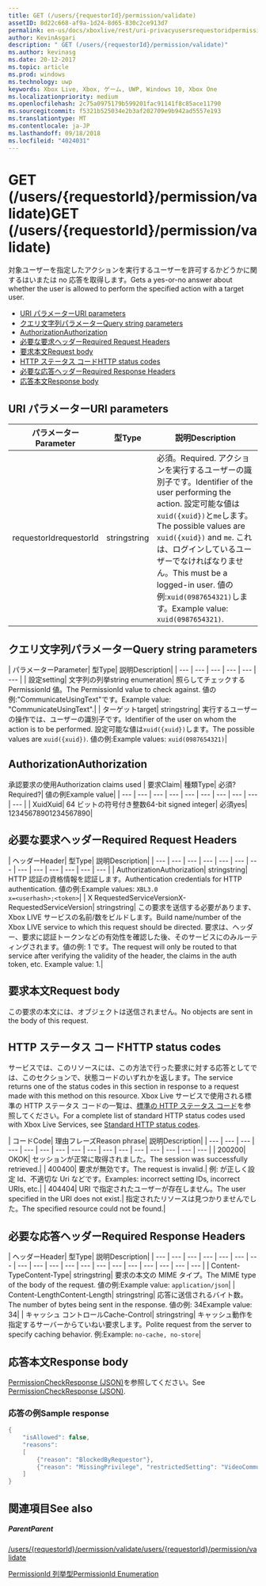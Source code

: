 ```yaml
---
title: GET (/users/{requestorId}/permission/validate)
assetID: 8d22c668-af9a-1d24-8d65-830c2ce913d7
permalink: en-us/docs/xboxlive/rest/uri-privacyusersrequestoridpermissionvalidateget.html
author: KevinAsgari
description: " GET (/users/{requestorId}/permission/validate)"
ms.author: kevinasg
ms.date: 20-12-2017
ms.topic: article
ms.prod: windows
ms.technology: uwp
keywords: Xbox Live, Xbox, ゲーム, UWP, Windows 10, Xbox One
ms.localizationpriority: medium
ms.openlocfilehash: 2c75a0975179b599201fac91141f8c85ace11790
ms.sourcegitcommit: f5321b525034e2b3af202709e9b942ad5557e193
ms.translationtype: MT
ms.contentlocale: ja-JP
ms.lasthandoff: 09/18/2018
ms.locfileid: "4024031"
---
```

# <a name="get-usersrequestoridpermissionvalidate"></a><span data-ttu-id="2104b-104">GET (/users/{requestorId}/permission/validate)</span><span class="sxs-lookup"><span data-stu-id="2104b-104">GET (/users/{requestorId}/permission/validate)</span></span>
<span data-ttu-id="2104b-105">対象ユーザーを指定したアクションを実行するユーザーを許可するかどうかに関するはいまたは no 応答を取得します。</span><span class="sxs-lookup"><span data-stu-id="2104b-105">Gets a yes-or-no answer about whether the user is allowed to perform the specified action with a target user.</span></span>

  * [<span data-ttu-id="2104b-106">URI パラメーター</span><span class="sxs-lookup"><span data-stu-id="2104b-106">URI parameters</span></span>](#ID4EQ)
  * [<span data-ttu-id="2104b-107">クエリ文字列パラメーター</span><span class="sxs-lookup"><span data-stu-id="2104b-107">Query string parameters</span></span>](#ID4E2)
  * [<span data-ttu-id="2104b-108">Authorization</span><span class="sxs-lookup"><span data-stu-id="2104b-108">Authorization</span></span>](#ID4EDC)
  * [<span data-ttu-id="2104b-109">必要な要求ヘッダー</span><span class="sxs-lookup"><span data-stu-id="2104b-109">Required Request Headers</span></span>](#ID4EID)
  * [<span data-ttu-id="2104b-110">要求本文</span><span class="sxs-lookup"><span data-stu-id="2104b-110">Request body</span></span>](#ID4ETE)
  * [<span data-ttu-id="2104b-111">HTTP ステータス コード</span><span class="sxs-lookup"><span data-stu-id="2104b-111">HTTP status codes</span></span>](#ID4E5E)
  * [<span data-ttu-id="2104b-112">必要な応答ヘッダー</span><span class="sxs-lookup"><span data-stu-id="2104b-112">Required Response Headers</span></span>](#ID4ETG)
  * [<span data-ttu-id="2104b-113">応答本文</span><span class="sxs-lookup"><span data-stu-id="2104b-113">Response body</span></span>](#ID4EKAAC)

<a id="ID4EQ"></a>


## <a name="uri-parameters"></a><span data-ttu-id="2104b-114">URI パラメーター</span><span class="sxs-lookup"><span data-stu-id="2104b-114">URI parameters</span></span>

| <span data-ttu-id="2104b-115">パラメーター</span><span class="sxs-lookup"><span data-stu-id="2104b-115">Parameter</span></span>| <span data-ttu-id="2104b-116">型</span><span class="sxs-lookup"><span data-stu-id="2104b-116">Type</span></span>| <span data-ttu-id="2104b-117">説明</span><span class="sxs-lookup"><span data-stu-id="2104b-117">Description</span></span>|
| --- | --- | --- |
| <span data-ttu-id="2104b-118">requestorId</span><span class="sxs-lookup"><span data-stu-id="2104b-118">requestorId</span></span>| <span data-ttu-id="2104b-119">string</span><span class="sxs-lookup"><span data-stu-id="2104b-119">string</span></span>| <span data-ttu-id="2104b-120">必須。</span><span class="sxs-lookup"><span data-stu-id="2104b-120">Required.</span></span> <span data-ttu-id="2104b-121">アクションを実行するユーザーの識別子です。</span><span class="sxs-lookup"><span data-stu-id="2104b-121">Identifier of the user performing the action.</span></span> <span data-ttu-id="2104b-122">設定可能な値は<code>xuid({xuid})</code>と<code>me</code>します。</span><span class="sxs-lookup"><span data-stu-id="2104b-122">The possible values are <code>xuid({xuid})</code> and <code>me</code>.</span></span> <span data-ttu-id="2104b-123">これは、ログインしているユーザーでなければなりません。</span><span class="sxs-lookup"><span data-stu-id="2104b-123">This must be a logged-in user.</span></span> <span data-ttu-id="2104b-124">値の例:<code>xuid(0987654321)</code>します。</span><span class="sxs-lookup"><span data-stu-id="2104b-124">Example value: <code>xuid(0987654321)</code>.</span></span>|

<a id="ID4E2"></a>


## <a name="query-string-parameters"></a><span data-ttu-id="2104b-125">クエリ文字列パラメーター</span><span class="sxs-lookup"><span data-stu-id="2104b-125">Query string parameters</span></span>

| <span data-ttu-id="2104b-126">パラメーター</span><span class="sxs-lookup"><span data-stu-id="2104b-126">Parameter</span></span>| <span data-ttu-id="2104b-127">型</span><span class="sxs-lookup"><span data-stu-id="2104b-127">Type</span></span>| <span data-ttu-id="2104b-128">説明</span><span class="sxs-lookup"><span data-stu-id="2104b-128">Description</span></span>|
| --- | --- | --- | --- | --- | --- |
| <span data-ttu-id="2104b-129">設定</span><span class="sxs-lookup"><span data-stu-id="2104b-129">setting</span></span>| <span data-ttu-id="2104b-130">文字列の列挙</span><span class="sxs-lookup"><span data-stu-id="2104b-130">string enumeration</span></span>| <span data-ttu-id="2104b-131">照らしてチェックする PermissionId 値。</span><span class="sxs-lookup"><span data-stu-id="2104b-131">The PermissionId value to check against.</span></span> <span data-ttu-id="2104b-132">値の例:"CommunicateUsingText"です。</span><span class="sxs-lookup"><span data-stu-id="2104b-132">Example value: "CommunicateUsingText".</span></span>|
| <span data-ttu-id="2104b-133">ターゲット</span><span class="sxs-lookup"><span data-stu-id="2104b-133">target</span></span>| <span data-ttu-id="2104b-134">string</span><span class="sxs-lookup"><span data-stu-id="2104b-134">string</span></span>| <span data-ttu-id="2104b-135">実行するユーザーの操作では、ユーザーの識別子です。</span><span class="sxs-lookup"><span data-stu-id="2104b-135">Identifier of the user on whom the action is to be performed.</span></span> <span data-ttu-id="2104b-136">設定可能な値は<code>xuid({xuid})</code>します。</span><span class="sxs-lookup"><span data-stu-id="2104b-136">The possible values are <code>xuid({xuid})</code>.</span></span> <span data-ttu-id="2104b-137">値の例:</span><span class="sxs-lookup"><span data-stu-id="2104b-137">Example values:</span></span> <code>xuid(0987654321)</code>|

<a id="ID4EDC"></a>


## <a name="authorization"></a><span data-ttu-id="2104b-138">Authorization</span><span class="sxs-lookup"><span data-stu-id="2104b-138">Authorization</span></span>

<span data-ttu-id="2104b-139">承認要求の使用</span><span class="sxs-lookup"><span data-stu-id="2104b-139">Authorization claims used</span></span> | <span data-ttu-id="2104b-140">要求</span><span class="sxs-lookup"><span data-stu-id="2104b-140">Claim</span></span>| <span data-ttu-id="2104b-141">種類</span><span class="sxs-lookup"><span data-stu-id="2104b-141">Type</span></span>| <span data-ttu-id="2104b-142">必須?</span><span class="sxs-lookup"><span data-stu-id="2104b-142">Required?</span></span>| <span data-ttu-id="2104b-143">値の例</span><span class="sxs-lookup"><span data-stu-id="2104b-143">Example value</span></span>|
| --- | --- | --- | --- | --- | --- | --- | --- | --- | --- |
| <span data-ttu-id="2104b-144">Xuid</span><span class="sxs-lookup"><span data-stu-id="2104b-144">Xuid</span></span>| <span data-ttu-id="2104b-145">64 ビットの符号付き整数</span><span class="sxs-lookup"><span data-stu-id="2104b-145">64-bit signed integer</span></span>| <span data-ttu-id="2104b-146">必須</span><span class="sxs-lookup"><span data-stu-id="2104b-146">yes</span></span>| <span data-ttu-id="2104b-147">1234567890</span><span class="sxs-lookup"><span data-stu-id="2104b-147">1234567890</span></span>|

<a id="ID4EID"></a>


## <a name="required-request-headers"></a><span data-ttu-id="2104b-148">必要な要求ヘッダー</span><span class="sxs-lookup"><span data-stu-id="2104b-148">Required Request Headers</span></span>

| <span data-ttu-id="2104b-149">ヘッダー</span><span class="sxs-lookup"><span data-stu-id="2104b-149">Header</span></span>| <span data-ttu-id="2104b-150">型</span><span class="sxs-lookup"><span data-stu-id="2104b-150">Type</span></span>| <span data-ttu-id="2104b-151">説明</span><span class="sxs-lookup"><span data-stu-id="2104b-151">Description</span></span>|
| --- | --- | --- | --- | --- | --- | --- | --- | --- | --- | --- | --- | --- |
| <span data-ttu-id="2104b-152">Authorization</span><span class="sxs-lookup"><span data-stu-id="2104b-152">Authorization</span></span>| <span data-ttu-id="2104b-153">string</span><span class="sxs-lookup"><span data-stu-id="2104b-153">string</span></span>| <span data-ttu-id="2104b-154">HTTP 認証の資格情報を認証します。</span><span class="sxs-lookup"><span data-stu-id="2104b-154">Authentication credentials for HTTP authentication.</span></span> <span data-ttu-id="2104b-155">値の例:</span><span class="sxs-lookup"><span data-stu-id="2104b-155">Example values:</span></span> <code>XBL3.0 x=&lt;userhash>;&lt;token></code>|
| <span data-ttu-id="2104b-156">X RequestedServiceVersion</span><span class="sxs-lookup"><span data-stu-id="2104b-156">X-RequestedServiceVersion</span></span>| <span data-ttu-id="2104b-157">string</span><span class="sxs-lookup"><span data-stu-id="2104b-157">string</span></span>| <span data-ttu-id="2104b-158">この要求を送信する必要があります、Xbox LIVE サービスの名前/数をビルドします。</span><span class="sxs-lookup"><span data-stu-id="2104b-158">Build name/number of the Xbox LIVE service to which this request should be directed.</span></span> <span data-ttu-id="2104b-159">要求は、ヘッダー、要求に認証トークンなどの有効性を確認した後、そのサービスにのみルーティングされます。値の例: 1 です。</span><span class="sxs-lookup"><span data-stu-id="2104b-159">The request will only be routed to that service after verifying the validity of the header, the claims in the auth token, etc. Example value: 1.</span></span>|

<a id="ID4ETE"></a>


## <a name="request-body"></a><span data-ttu-id="2104b-160">要求本文</span><span class="sxs-lookup"><span data-stu-id="2104b-160">Request body</span></span>

<span data-ttu-id="2104b-161">この要求の本文には、オブジェクトは送信されません。</span><span class="sxs-lookup"><span data-stu-id="2104b-161">No objects are sent in the body of this request.</span></span>

<a id="ID4E5E"></a>


## <a name="http-status-codes"></a><span data-ttu-id="2104b-162">HTTP ステータス コード</span><span class="sxs-lookup"><span data-stu-id="2104b-162">HTTP status codes</span></span>

<span data-ttu-id="2104b-163">サービスでは、このリソースには、この方法で行った要求に対する応答としてでは、このセクションで、状態コードのいずれかを返します。</span><span class="sxs-lookup"><span data-stu-id="2104b-163">The service returns one of the status codes in this section in response to a request made with this method on this resource.</span></span> <span data-ttu-id="2104b-164">Xbox Live サービスで使用される標準の HTTP ステータス コードの一覧は、[標準の HTTP ステータス コード](../../additional/httpstatuscodes.md)を参照してください。</span><span class="sxs-lookup"><span data-stu-id="2104b-164">For a complete list of standard HTTP status codes used with Xbox Live Services, see [Standard HTTP status codes](../../additional/httpstatuscodes.md).</span></span>

| <span data-ttu-id="2104b-165">コード</span><span class="sxs-lookup"><span data-stu-id="2104b-165">Code</span></span>| <span data-ttu-id="2104b-166">理由フレーズ</span><span class="sxs-lookup"><span data-stu-id="2104b-166">Reason phrase</span></span>| <span data-ttu-id="2104b-167">説明</span><span class="sxs-lookup"><span data-stu-id="2104b-167">Description</span></span>|
| --- | --- | --- | --- | --- | --- | --- | --- | --- | --- | --- | --- | --- | --- | --- | --- |
| <span data-ttu-id="2104b-168">200</span><span class="sxs-lookup"><span data-stu-id="2104b-168">200</span></span>| <span data-ttu-id="2104b-169">OK</span><span class="sxs-lookup"><span data-stu-id="2104b-169">OK</span></span>| <span data-ttu-id="2104b-170">セッションが正常に取得されました。</span><span class="sxs-lookup"><span data-stu-id="2104b-170">The session was successfully retrieved.</span></span>|
| <span data-ttu-id="2104b-171">400</span><span class="sxs-lookup"><span data-stu-id="2104b-171">400</span></span>| <span data-ttu-id="2104b-172">要求が無効です。</span><span class="sxs-lookup"><span data-stu-id="2104b-172">The request is invalid.</span></span>| <span data-ttu-id="2104b-173">例: が正しく設定 Id、不適切な Uri などです。</span><span class="sxs-lookup"><span data-stu-id="2104b-173">Examples: incorrect setting IDs, incorrect URIs, etc.</span></span>|
| <span data-ttu-id="2104b-174">404</span><span class="sxs-lookup"><span data-stu-id="2104b-174">404</span></span>| <span data-ttu-id="2104b-175">URI で指定されたユーザーが存在しません。</span><span class="sxs-lookup"><span data-stu-id="2104b-175">The user specified in the URI does not exist.</span></span>| <span data-ttu-id="2104b-176">指定されたリソースは見つかりませんでした。</span><span class="sxs-lookup"><span data-stu-id="2104b-176">The specified resource could not be found.</span></span>|

<a id="ID4ETG"></a>


## <a name="required-response-headers"></a><span data-ttu-id="2104b-177">必要な応答ヘッダー</span><span class="sxs-lookup"><span data-stu-id="2104b-177">Required Response Headers</span></span>

| <span data-ttu-id="2104b-178">ヘッダー</span><span class="sxs-lookup"><span data-stu-id="2104b-178">Header</span></span>| <span data-ttu-id="2104b-179">型</span><span class="sxs-lookup"><span data-stu-id="2104b-179">Type</span></span>| <span data-ttu-id="2104b-180">説明</span><span class="sxs-lookup"><span data-stu-id="2104b-180">Description</span></span>|
| --- | --- | --- | --- | --- | --- | --- | --- | --- | --- | --- | --- | --- | --- | --- | --- | --- | --- | --- |
| <span data-ttu-id="2104b-181">Content-Type</span><span class="sxs-lookup"><span data-stu-id="2104b-181">Content-Type</span></span>| <span data-ttu-id="2104b-182">string</span><span class="sxs-lookup"><span data-stu-id="2104b-182">string</span></span>| <span data-ttu-id="2104b-183">要求の本文の MIME タイプ。</span><span class="sxs-lookup"><span data-stu-id="2104b-183">The MIME type of the body of the request.</span></span> <span data-ttu-id="2104b-184">値の例:</span><span class="sxs-lookup"><span data-stu-id="2104b-184">Example value:</span></span> <code>application/json</code>|
| <span data-ttu-id="2104b-185">Content-Length</span><span class="sxs-lookup"><span data-stu-id="2104b-185">Content-Length</span></span>| <span data-ttu-id="2104b-186">string</span><span class="sxs-lookup"><span data-stu-id="2104b-186">string</span></span>| <span data-ttu-id="2104b-187">応答に送信されるバイト数。</span><span class="sxs-lookup"><span data-stu-id="2104b-187">The number of bytes being sent in the response.</span></span> <span data-ttu-id="2104b-188">値の例: 34</span><span class="sxs-lookup"><span data-stu-id="2104b-188">Example value: 34</span></span>|
| <span data-ttu-id="2104b-189">キャッシュ コントロール</span><span class="sxs-lookup"><span data-stu-id="2104b-189">Cache-Control</span></span>| <span data-ttu-id="2104b-190">string</span><span class="sxs-lookup"><span data-stu-id="2104b-190">string</span></span>| <span data-ttu-id="2104b-191">キャッシュ動作を指定するサーバーからていねい要求します。</span><span class="sxs-lookup"><span data-stu-id="2104b-191">Polite request from the server to specify caching behavior.</span></span> <span data-ttu-id="2104b-192">例:</span><span class="sxs-lookup"><span data-stu-id="2104b-192">Example:</span></span> <code>no-cache, no-store</code>|

<a id="ID4EKAAC"></a>


## <a name="response-body"></a><span data-ttu-id="2104b-193">応答本文</span><span class="sxs-lookup"><span data-stu-id="2104b-193">Response body</span></span>

<span data-ttu-id="2104b-194">[PermissionCheckResponse (JSON)](../../json/json-permissioncheckresponse.md)を参照してください。</span><span class="sxs-lookup"><span data-stu-id="2104b-194">See [PermissionCheckResponse (JSON)](../../json/json-permissioncheckresponse.md).</span></span>

<a id="ID4EWAAC"></a>


### <a name="sample-response"></a><span data-ttu-id="2104b-195">応答の例</span><span class="sxs-lookup"><span data-stu-id="2104b-195">Sample response</span></span>


```cpp
{
    "isAllowed": false,
    "reasons":
    [
        {"reason": "BlockedByRequestor"},
        {"reason": "MissingPrivilege", "restrictedSetting": "VideoCommunications"}
    ]
}

```


<a id="ID4EABAC"></a>


## <a name="see-also"></a><span data-ttu-id="2104b-196">関連項目</span><span class="sxs-lookup"><span data-stu-id="2104b-196">See also</span></span>

<a id="ID4ECBAC"></a>


##### <a name="parent"></a><span data-ttu-id="2104b-197">Parent</span><span class="sxs-lookup"><span data-stu-id="2104b-197">Parent</span></span>

[<span data-ttu-id="2104b-198">/users/{requestorId}/permission/validate</span><span class="sxs-lookup"><span data-stu-id="2104b-198">/users/{requestorId}/permission/validate</span></span>](uri-privacyusersrequestoridpermissionvalidate.md)

 [<span data-ttu-id="2104b-199">PermissionId 列挙型</span><span class="sxs-lookup"><span data-stu-id="2104b-199">PermissionId Enumeration</span></span>](../../enums/privacy-enum-permissionid.md)
